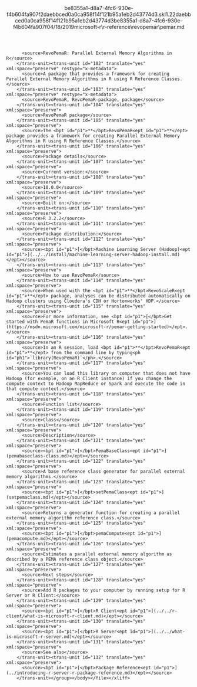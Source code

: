 <?xml version="1.0"?><xliff version="1.2" xmlns="urn:oasis:names:tc:xliff:document:1.2" xmlns:xsi="http://www.w3.org/2001/XMLSchema-instance" xsi:schemaLocation="urn:oasis:names:tc:xliff:document:1.2 xliff-core-1.2-transitional.xsd"><file datatype="xml" original="pemar.md" source-language="en-US" target-language="en-US"><header><tool tool-id="mdxliff" tool-name="mdxliff" tool-version="1.0-d1654b2" tool-company="Microsoft" /><xliffext:skl_file_name xmlns:xliffext="urn:microsoft:content:schema:xliffextensions">be8355a1-d8a7-4fc6-930e-f4b604fa907f2daebbced0a0ca958f14f121b95a1eb2d43774d3.skl</xliffext:skl_file_name><xliffext:version xmlns:xliffext="urn:microsoft:content:schema:xliffextensions">1.2</xliffext:version><xliffext:ms.openlocfilehash xmlns:xliffext="urn:microsoft:content:schema:xliffextensions">2daebbced0a0ca958f14f121b95a1eb2d43774d3</xliffext:ms.openlocfilehash><xliffext:ms.sourcegitcommit xmlns:xliffext="urn:microsoft:content:schema:xliffextensions">be8355a1-d8a7-4fc6-930e-f4b604fa907f</xliffext:ms.sourcegitcommit><xliffext:ms.lasthandoff xmlns:xliffext="urn:microsoft:content:schema:xliffextensions">04/18/2019</xliffext:ms.lasthandoff><xliffext:ms.openlocfilepath xmlns:xliffext="urn:microsoft:content:schema:xliffextensions">microsoft-r\r-reference\revopemar\pemar.md</xliffext:ms.openlocfilepath></header><body><group id="content" extype="content"><trans-unit id="101" translate="yes" xml:space="preserve" restype="x-metadata">
          <source>RevoPemaR: Parallel External Memory Algorithms in R</source>
        </trans-unit><trans-unit id="102" translate="yes" xml:space="preserve" restype="x-metadata">
          <source>A package that provides a framework for creating Parallel External Memory Algorithms in R using R Reference Classes.</source>
        </trans-unit><trans-unit id="103" translate="yes" xml:space="preserve" restype="x-metadata">
          <source>RevoPemaR, RevoPemaR-package, package</source>
        </trans-unit><trans-unit id="104" translate="yes" xml:space="preserve">
          <source>RevoPemaR package</source>
        </trans-unit><trans-unit id="105" translate="yes" xml:space="preserve">
          <source>The <bpt id="p1">**</bpt>RevoPemaR<ept id="p1">**</ept> package provides a framework for creating Parallel External Memory Algorithms in R using R Reference Classes.</source>
        </trans-unit><trans-unit id="106" translate="yes" xml:space="preserve">
          <source>Package details</source>
        </trans-unit><trans-unit id="107" translate="yes" xml:space="preserve">
          <source>Current version:</source>
        </trans-unit><trans-unit id="108" translate="yes" xml:space="preserve">
          <source>10.0.0</source>
        </trans-unit><trans-unit id="109" translate="yes" xml:space="preserve">
          <source>Built on:</source>
        </trans-unit><trans-unit id="110" translate="yes" xml:space="preserve">
          <source>R 3.2.2</source>
        </trans-unit><trans-unit id="111" translate="yes" xml:space="preserve">
          <source>Package distribution:</source>
        </trans-unit><trans-unit id="112" translate="yes" xml:space="preserve">
          <source><bpt id="p1">[</bpt>Machine Learning Server (Hadoop)<ept id="p1">](../../install/machine-learning-server-hadoop-install.md)</ept></source>
        </trans-unit><trans-unit id="113" translate="yes" xml:space="preserve">
          <source>How to use RevoPemaR</source>
        </trans-unit><trans-unit id="114" translate="yes" xml:space="preserve">
          <source>When used with the <bpt id="p1">**</bpt>RevoScaleR<ept id="p1">**</ept> package, analyses can be distributed automatically on Hadoop clusters using Cloudera's CDH or Hortonworks' HDP.</source>
        </trans-unit><trans-unit id="115" translate="yes" xml:space="preserve">
          <source>For more information, see <bpt id="p1">[</bpt>Get started with PemaR functions in Microsoft R<ept id="p1">](https://msdn.microsoft.com/microsoft-r/pemar-getting-started)</ept>.</source>
        </trans-unit><trans-unit id="116" translate="yes" xml:space="preserve">
          <source>In an R session, load <bpt id="p1">**</bpt>RevoPemaR<ept id="p1">**</ept> from the command line by typing<ph id="ph1">`library(RevoPemaR)`</ph>.</source>
        </trans-unit><trans-unit id="117" translate="yes" xml:space="preserve">
          <source>You can load this library on computer that does not have Hadoop (for example, on an R Client instance) if you change the compute context to Hadoop MapReduce or Spark and execute the code in that compute context.</source>
        </trans-unit><trans-unit id="118" translate="yes" xml:space="preserve">
          <source>Function list</source>
        </trans-unit><trans-unit id="119" translate="yes" xml:space="preserve">
          <source>Class</source>
        </trans-unit><trans-unit id="120" translate="yes" xml:space="preserve">
          <source>Description</source>
        </trans-unit><trans-unit id="121" translate="yes" xml:space="preserve">
          <source><bpt id="p1">[</bpt>PemaBaseClass<ept id="p1">](pemabaseclass-class.md)</ept></source>
        </trans-unit><trans-unit id="122" translate="yes" xml:space="preserve">
          <source>A base reference class generator for parallel external memory algorithms.</source>
        </trans-unit><trans-unit id="123" translate="yes" xml:space="preserve">
          <source><bpt id="p1">[</bpt>setPemaClass<ept id="p1">](setpemaclass.md)</ept></source>
        </trans-unit><trans-unit id="124" translate="yes" xml:space="preserve">
          <source>Returns a generator function for creating a parallel external memory algorithm reference class.</source>
        </trans-unit><trans-unit id="125" translate="yes" xml:space="preserve">
          <source><bpt id="p1">[</bpt>pemaCompute<ept id="p1">](pemacompute.md)</ept></source>
        </trans-unit><trans-unit id="126" translate="yes" xml:space="preserve">
          <source>Estimates a parallel external memory algorithm as described by a PEMA reference class object.</source>
        </trans-unit><trans-unit id="127" translate="yes" xml:space="preserve">
          <source>Next steps</source>
        </trans-unit><trans-unit id="128" translate="yes" xml:space="preserve">
          <source>Add R packages to your computer by running setup for R Server or R Client:</source>
        </trans-unit><trans-unit id="129" translate="yes" xml:space="preserve">
          <source><bpt id="p1">[</bpt>R Client<ept id="p1">](../../r-client/what-is-microsoft-r-client.md)</ept></source>
        </trans-unit><trans-unit id="130" translate="yes" xml:space="preserve">
          <source><bpt id="p1">[</bpt>R Server<ept id="p1">](../../what-is-microsoft-r-server.md)</ept></source>
        </trans-unit><trans-unit id="131" translate="yes" xml:space="preserve">
          <source>See also</source>
        </trans-unit><trans-unit id="132" translate="yes" xml:space="preserve">
          <source><bpt id="p1">[</bpt>Package Reference<ept id="p1">](../introducing-r-server-r-package-reference.md)</ept></source>
        </trans-unit></group></body></file></xliff>
